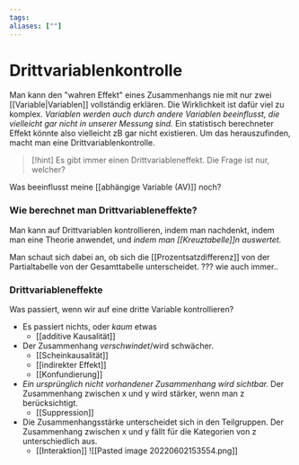 ```yaml
---
tags:
aliases: [""]
---
```


# Drittvariablenkontrolle
Man kann den "wahren Effekt" eines Zusammenhangs nie mit nur zwei [[Variable|Variablen]] vollständig erklären. Die Wirklichkeit ist dafür viel zu komplex. *Variablen werden auch durch andere Variablen beeinflusst, die vielleicht gar nicht in unserer Messung sind.*
Ein statistisch berechneter Effekt könnte also vielleicht zB gar nicht existieren. Um das herauszufinden, macht man eine Drittvariablenkontrolle.
> [!hint]
> Es gibt immer einen Drittvariableneffekt. Die Frage ist nur, welcher?

Was beeinflusst meine [[abhängige Variable (AV)]] noch?

### Wie berechnet man Drittvariableneffekte?
Man kann auf Drittvariablen kontrollieren, indem man nachdenkt, indem man eine Theorie anwendet, und *indem man [[Kreuztabelle]]n auswertet.*

Man schaut sich dabei an, ob sich die [[Prozentsatzdifferenz]] von der Partialtabelle von der Gesamttabelle unterscheidet.
??? wie auch immer..


### Drittvariableneffekte
Was passiert, wenn wir auf eine dritte Variable kontrollieren?

- Es passiert nichts, oder *kaum* etwas
	- [[additive Kausalität]]
- Der Zusammenhang *verschwindet*/wird schwächer. 
	- [[Scheinkausalität]]
	- [[indirekter Effekt]]
	- [[Konfundierung]]
- *Ein ursprünglich nicht vorhandener Zusammenhang wird sichtbar.* Der Zusammenhang zwischen x und y wird stärker, wenn man z berücksichtigt.
	- [[Suppression]]
- Die Zusammenhangsstärke unterscheidet sich in den Teilgruppen. Der Zusammenhang zwischen x und y fällt für die Kategorien von z unterschiedlich aus.
	- [[Interaktion]]
![[Pasted image 20220602153554.png]]